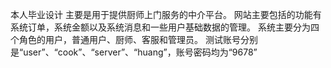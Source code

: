 本人毕业设计
主要是用于提供厨师上门服务的中介平台。
网站主要包括的功能有系统订单，系统金额以及系统消息和一些用户基础数据的管理。
系统主要分为四个角色的用户，普通用户、厨师、客服和管理员。
测试账号分别是“user”、“cook”、“server”、“huang”，账号密码均为“9678”
